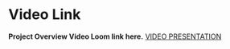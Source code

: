 # Video Link

**Project Overview Video Loom link here.**
[VIDEO PRESENTATION](https://www.loom.com/share/f0b630b822b84422bf90ec362fbf7822?sid=c54d66b2-169c-4965-b36b-5bc33f028396)

